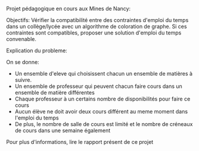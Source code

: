 Projet pédagogique en cours aux Mines de Nancy:

Objectifs: 
Vérifier la compatibilité entre des contraintes d'emploi du temps dans un collège/lycée avec un algorithme de coloration de graphe. 
Si ces contraintes sont compatibles, proposer une solution d'emploi du temps convenable.

Explication du probleme:

On se donne:
- Un ensemble d'eleve qui choisissent chacun un ensemble de matières à suivre.
- Un ensemble de professeur qui peuvent chacun faire cours dans un ensemble de matière différentes
- Chaque professeur à un certains nombre de disponibilités pour faire ce cours
- Aucun élève ne doit avoir deux cours différent au meme moment dans l'emploi du temps
- De plus, le nombre de salle de cours est limité et le nombre de créneaux de cours dans une semaine également

Pour plus d'informations, lire le rapport présent de ce projet
